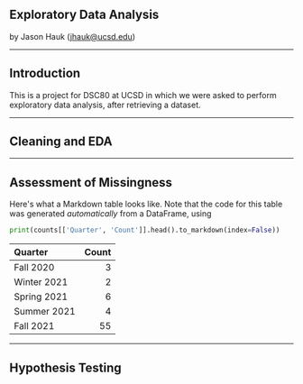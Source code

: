  

## Exploratory Data Analysis

by Jason Hauk (jhauk@ucsd.edu)

---

## Introduction

This is a project for DSC80 at UCSD in which we were asked to perform exploratory data analysis, after retrieving a dataset.

---

## Cleaning and EDA

---

## Assessment of Missingness

Here's what a Markdown table looks like. Note that the code for this table was generated _automatically_ from a DataFrame, using

```py
print(counts[['Quarter', 'Count']].head().to_markdown(index=False))
```

| Quarter     |   Count |
|:------------|--------:|
| Fall 2020   |       3 |
| Winter 2021 |       2 |
| Spring 2021 |       6 |
| Summer 2021 |       4 |
| Fall 2021   |      55 |

---

## Hypothesis Testing
